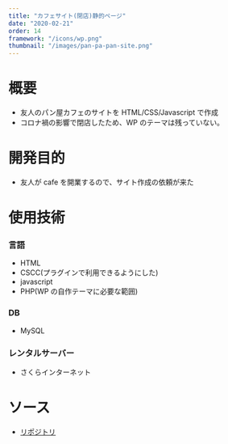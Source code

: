 ```yaml
---
title: "カフェサイト(閉店)静的ページ"
date: "2020-02-21"
order: 14
framework: "/icons/wp.png"
thumbnail: "/images/pan-pa-pan-site.png"
---
```


# 概要

- 友人のパン屋カフェのサイトを HTML/CSS/Javascript で作成
- コロナ禍の影響で閉店したため、WP のテーマは残っていない。

# 開発目的

- 友人が cafe を開業するので、サイト作成の依頼が来た

# 使用技術

### 言語

- HTML
- CSCC(プラグインで利用できるようにした)
- javascript
- PHP(WP の自作テーマに必要な範囲)

### DB

- MySQL

### レンタルサーバー

- さくらインターネット

# ソース

- [リポジトリ](https://github.com/kaity-kaity/bakery-site/tree/main/pages)
